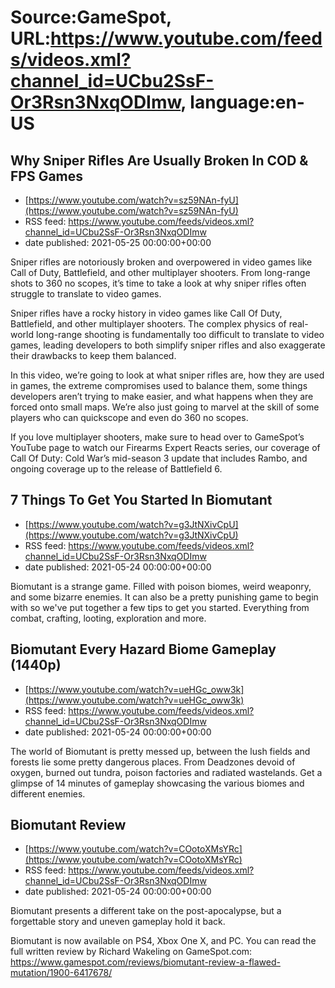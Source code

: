 # Source:GameSpot, URL:https://www.youtube.com/feeds/videos.xml?channel_id=UCbu2SsF-Or3Rsn3NxqODImw, language:en-US

## Why Sniper Rifles Are Usually Broken In COD & FPS Games
 - [https://www.youtube.com/watch?v=sz59NAn-fyU](https://www.youtube.com/watch?v=sz59NAn-fyU)
 - RSS feed: https://www.youtube.com/feeds/videos.xml?channel_id=UCbu2SsF-Or3Rsn3NxqODImw
 - date published: 2021-05-25 00:00:00+00:00

Sniper rifles are notoriously broken and overpowered in video games like Call of Duty, Battlefield, and other multiplayer shooters. From long-range shots to 360 no scopes, it’s time to take a look at why sniper rifles often struggle to translate to video games.

Sniper rifles have a rocky history in video games like Call Of Duty, Battlefield, and other multiplayer shooters. The complex physics of real-world long-range shooting is fundamentally too difficult to translate to video games, leading developers to both simplify sniper rifles and also exaggerate their drawbacks to keep them balanced. 

In this video, we’re going to look at what sniper rifles are, how they are used in games, the extreme compromises used to balance them, some things developers aren’t trying to make easier, and what happens when they are forced onto small maps. We’re also just going to marvel at the skill of some players who can quickscope and even do 360 no scopes. 

If you love multiplayer shooters, make sure to head over to GameSpot’s YouTube page to watch our Firearms Expert Reacts series, our coverage of Call Of Duty: Cold War’s mid-season 3 update that includes Rambo, and ongoing coverage up to the release of Battlefield 6.

## 7 Things To Get You Started In Biomutant
 - [https://www.youtube.com/watch?v=g3JtNXivCpU](https://www.youtube.com/watch?v=g3JtNXivCpU)
 - RSS feed: https://www.youtube.com/feeds/videos.xml?channel_id=UCbu2SsF-Or3Rsn3NxqODImw
 - date published: 2021-05-24 00:00:00+00:00

Biomutant is a strange game. Filled with poison biomes, weird weaponry, and some bizarre enemies. It can also be a pretty punishing game to begin with so we've put together a few tips to get you started. Everything from combat, crafting, looting, exploration and more.

## Biomutant Every Hazard Biome Gameplay (1440p)
 - [https://www.youtube.com/watch?v=ueHGc_oww3k](https://www.youtube.com/watch?v=ueHGc_oww3k)
 - RSS feed: https://www.youtube.com/feeds/videos.xml?channel_id=UCbu2SsF-Or3Rsn3NxqODImw
 - date published: 2021-05-24 00:00:00+00:00

The world of Biomutant is pretty messed up, between the lush fields and forests lie some pretty dangerous places. From Deadzones devoid of oxygen, burned out tundra, poison factories and radiated wastelands. Get a glimpse of 14 minutes of gameplay showcasing the various biomes and different enemies.

## Biomutant Review
 - [https://www.youtube.com/watch?v=COotoXMsYRc](https://www.youtube.com/watch?v=COotoXMsYRc)
 - RSS feed: https://www.youtube.com/feeds/videos.xml?channel_id=UCbu2SsF-Or3Rsn3NxqODImw
 - date published: 2021-05-24 00:00:00+00:00

Biomutant presents a different take on the post-apocalypse, but a forgettable story and uneven gameplay hold it back.

Biomutant is now available on PS4, Xbox One X, and PC. You can read the full written review by Richard Wakeling on GameSpot.com: https://www.gamespot.com/reviews/biomutant-review-a-flawed-mutation/1900-6417678/

